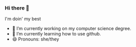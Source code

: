 ### Hi there 👋 
I'm doin' my best

- 🔭 I’m currently working on my computer science degree.
- 🌱 I’m currently learning how to use github.
- 😄 Pronouns: she/they

<!--
**AlyshaM/AlyshaM** is a ✨ _special_ ✨ repository because its `README.md` (this file) appears on your GitHub profile.

Here are some ideas to get you started:

- 🔭 I’m currently working on my computer science degree.
- 🌱 I’m currently learning how to use github.
- 🤔 I’m looking for help with ...
- 💬 Ask me about ...
- 📫 How to reach me: ...
- 😄 Pronouns: she/they
- ⚡ Fun fact: ...
-->
